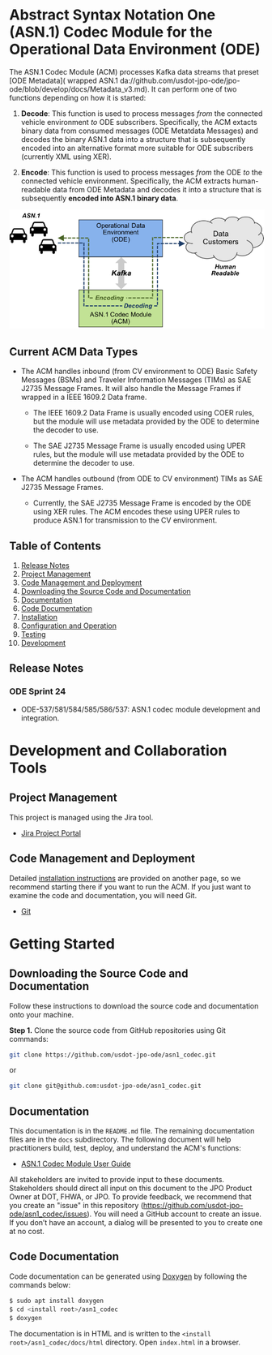 # Abstract Syntax Notation One (ASN.1) Codec Module for the Operational Data Environment (ODE)

The ASN.1 Codec Module (ACM) processes Kafka data streams that preset 
[ODE Metadata]( wrapped ASN.1 da://github.com/usdot-jpo-ode/jpo-ode/blob/develop/docs/Metadata_v3.md).
It can perform one of two functions depending on how it is started:

1. **Decode**: This function is used to process messages *from* the connected
vehicle environment *to* ODE subscribers. Specifically, the ACM extacts binary
data from consumed messages (ODE Metatdata Messages) and decodes the binary
ASN.1 data into a structure that is subsequently encoded into an alternative
format more suitable for ODE subscribers (currently XML using XER).

1. **Encode**: This function is used to process messages *from* the ODE *to*
the connected vehicle environment. Specifically, the ACM extracts
human-readable data from ODE Metadata and decodes it into a structure that
is subsequently **encoded into ASN.1 binary data**.

![ASN.1 Codec Operations](docs/graphics/asn1codec-operations.png)

## Current ACM Data Types

- The ACM handles inbound (from CV environment to ODE) Basic Safety Messages (BSMs)
and Traveler Information Messages (TIMs) as SAE J2735 Message Frames. It will also
handle the Message Frames if wrapped in a IEEE 1609.2 Data frame.

	 - The IEEE 1609.2 Data Frame is usually encoded using COER rules, but the
       module will use metadata provided by the ODE to determine the decoder to use.

	 - The SAE J2735 Message Frame is usually encoded using UPER rules, but the
	   module will use metadata provided by the ODE to determine the decoder to use.
     
- The ACM handles outbound (from ODE to CV environment) TIMs as SAE J2735 Message Frames.

	 - Currently, the SAE J2735 Message Frame is encoded by the ODE using XER
       rules. The ACM encodes these using UPER rules to produce ASN.1 for transmission
       to the CV environment.

## Table of Contents

1. [Release Notes](#release-notes)
1. [Project Management](#project-management)
1. [Code Management and Deployment](#code-management-and-deployment)
1. [Downloading the Source Code and Documentation](#downloading-the-source-code-and-documentation)
1. [Documentation](#documentation)
1. [Code Documentation](#code-documentation)
1. [Installation](docs/installation.md)
1. [Configuration and Operation](docs/configuration.md)
1. [Testing](docs/testing.md)
1. [Development](docs/coding-standards.md)

## Release Notes

### ODE Sprint 24

- ODE-537/581/584/585/586/537: ASN.1 codec module development and integration. 

# Development and Collaboration Tools

## Project Management

This project is managed using the Jira tool.

- [Jira Project Portal](https://usdotjpoode.atlassian.net/secure/Dashboard.jsp)

## Code Management and Deployment

Detailed [installation instructions](docs/installation.md) are provided on another page, so we recommend starting there
if you want to run the ACM. If you just want to examine the code and documentation, you will need Git.

- [Git](https://git-scm.com/)

# Getting Started

## Downloading the Source Code and Documentation

Follow these instructions to download the source code and documentation onto your machine.

**Step 1.** Clone the source code from GitHub repositories using Git commands:

```bash
git clone https://github.com/usdot-jpo-ode/asn1_codec.git
```
or

```bash
git clone git@github.com:usdot-jpo-ode/asn1_codec.git
```

## Documentation

This documentation is in the `README.md` file. The remaining documentation files are in the `docs` subdirectory.  The
following document will help practitioners build, test, deploy, and understand the ACM's functions:

- [ASN.1 Codec Module User Guide](docs/acm_user_manual.docx)

All stakeholders are invited to provide input to these documents. Stakeholders should direct all input on this document
to the JPO Product Owner at DOT, FHWA, or JPO. To provide feedback, we recommend that you create an "issue" in this
repository (https://github.com/usdot-jpo-ode/asn1_codec/issues). You will need a GitHub account to create an issue. If you
don’t have an account, a dialog will be presented to you to create one at no cost.

## Code Documentation

Code documentation can be generated using [Doxygen](https://www.doxygen.org) by following the commands below:

```bash
$ sudo apt install doxygen
$ cd <install root>/asn1_codec
$ doxygen
```

The documentation is in HTML and is written to the `<install root>/asn1_codec/docs/html` directory. Open `index.html` in a
browser.




 


